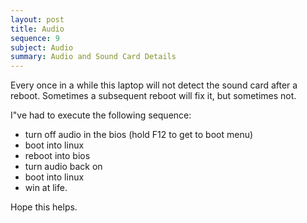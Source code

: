 ```yaml
---
layout: post
title: Audio
sequence: 9
subject: Audio
summary: Audio and Sound Card Details
---
```


Every once in a while this laptop will not detect the sound card after a reboot.  Sometimes a subsequent reboot will fix it, but sometimes not.

I"ve had to execute the following sequence:

* turn off audio in the bios (hold F12 to get to boot menu)
* boot into linux
* reboot into bios
* turn audio back on
* boot into linux
* win at life.

Hope this helps.